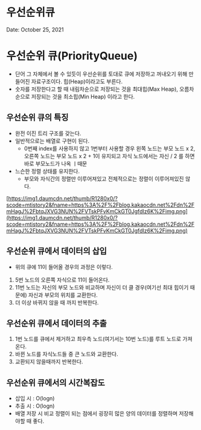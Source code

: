 # 우선순위큐

Date: October 25, 2021

# 우선순위 큐(PriorityQueue)

- 단어 그 자체에서 볼 수 있듯이 우선순위를 토대로 큐에 저장하고 꺼내오기 위해 만들어진 자료구조이다. 힙(Heap)이라고도 부른다.
- 숫자를 저장한다고 할 때 내림차순으로 저장되는 것을 최대힙(Max Heap), 오름차순으로 저장되는 것을 최소힙(Min Heap) 이라고 한다.

## 우선순위 큐의 특징

- 완전 이진 트리 구조를 갖는다.
- 일반적으로는 배열로 구현이 된다.
    - 0번째 index를 사용하지 않고 1번부터 사용할 경우 왼쪽 노드는 부모 노드 x 2, 오른쪽 노드는 부모 노드 x 2 + 1이 유지되고 자식 노드에서는 자신 / 2 를 하면 바로 부모노드가 나옥 ㅣ때문
- 느슨한 정렬 상태를 유지한다.
    - 부모와 자식간의 정렬만 이루어져있고 전체적으로는 정렬이 이루어져있진 않다.

[https://img1.daumcdn.net/thumb/R1280x0/?scode=mtistory2&fname=https%3A%2F%2Fblog.kakaocdn.net%2Fdn%2FmHagJ%2FbtqJXVG3NUN%2FVTskPFvKmCkGT0JgfdIz6K%2Fimg.png](https://img1.daumcdn.net/thumb/R1280x0/?scode=mtistory2&fname=https%3A%2F%2Fblog.kakaocdn.net%2Fdn%2FmHagJ%2FbtqJXVG3NUN%2FVTskPFvKmCkGT0JgfdIz6K%2Fimg.png)

## 우선순위 큐에서 데이터의 삽입

- 위의 큐에 11이 들어올 경우의 과정은 이렇다.
1. 5번 노드의 오른쪽 자식으로 11이 들어온다.
2. 11번 노드는 자신의 부모 노드와 비교하며 자신이 더 클 경우(여기선 최대 힙이기 때문에) 자신과 부모의 위치를 교환한다.
3. 더 이상 바뀌지 않을 때 까지 반복한다.

## 우선순위 큐에서 데이터의 추출

1. 1번 노드를 큐에서 제거하고 최우측 노드(여기서는 10번 노드)를 루트 노드로 가져온다.
2. 바뀐 노드를 자식노드들 중 큰 노드와 교환한다.
3. 교환되지 않을때까지 반복한다.

## 우선순위 큐에서의 시간복잡도

- 삽입 시 : O(logn)
- 추출 시 : O(logn)
- 배열 저장 시 비교 정렬이 되는 점에서 굉장히 많은 양의 데이터를 정렬하며 저장해야할 때 좋다.